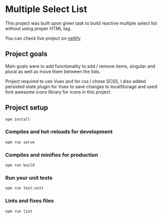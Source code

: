 # Multiple Select List

This project was built upon given task to build reactive multiple select list without using proper HTML tag.

You can check live project on [netlify](https://multiple-select-list-vue.netlify.app)

## Project goals

Main goals were to add functionality to add / remove items, singular and plural as well as move them between the lists.

Project required to use Vuex and for css I chose SCSS, I also added persisted state plugin for Vuex to save changes to localStorage and used font awesome icons library for icons in this project.

## Project setup

```
npm install
```

### Compiles and hot-reloads for development

```
npm run serve
```

### Compiles and minifies for production

```
npm run build
```

### Run your unit tests

```
npm run test:unit
```

### Lints and fixes files

```
npm run lint
```
